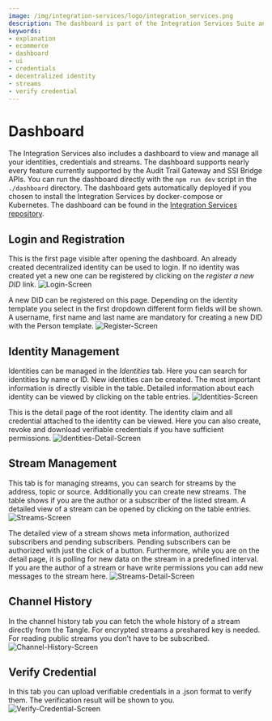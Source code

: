 ```yaml
---
image: /img/integration-services/logo/integration_services.png
description: The dashboard is part of the Integration Services Suite and enables management of identities and streams.  
keywords:
- explanation
- ecommerce
- dashboard
- ui
- credentials
- decentralized identity
- streams
- verify credential
---
```


# Dashboard

The Integration Services also includes a dashboard to view and manage all your identities, credentials and streams. The dashboard supports nearly every feature currently supported by the Audit Trail Gateway and SSI Bridge APIs. You can run the dashboard directly with the `npm run dev` script in the `./dashboard` directory. The dashboard gets automatically deployed if you chosen to install the Integration Services by docker-compose or Kubernetes. The dashboard can be found in the [Integration Services repository](https://github.com/iotaledger/integration-services/tree/master/dashboard).

## Login and Registration 

This is the first page visible after opening the dashboard. An already created decentralized identity can be used to login. If no identity was created yet a new one can be registered by clicking on the *register a new DID* link.
![Login-Screen](/img/integration-services/dashboard/login_hd.gif)

A new DID can be registered on this page. Depending on the identity template you select in the first dropdown different form fields will be shown. A username, first name and last name are mandatory for creating a new DID with the Person template.
![Register-Screen](/img/integration-services/dashboard/register_hd.gif)

## Identity Management

Identities can be managed in the *Identities* tab. Here you can search for identities by name or ID. New identities can be created. The most important information is directly visible in the table. Detailed information about each identity can be viewed by clicking on the table entries.
![Identities-Screen](/img/integration-services/dashboard/identities_hd.gif)

This is the detail page of the root identity. The identity claim and all credential attached to the identity can be viewed. Here you can also create, revoke and download verifiable credentials if you have sufficient permissions.
![Identities-Detail-Screen](/img/integration-services/dashboard/identity_detail_hd.gif)

## Stream Management
This tab is for managing streams, you can search for streams by the address, topic or source. Additionally you can create new streams. The table shows if you are the author or a subscriber of the listed stream. A detailed view of a stream can be opened by clicking on the table entries.
![Streams-Screen](/img/integration-services/dashboard/streams_hd.gif)

The detailed view of a stream shows meta information, authorized subscribers and pending subscribers. Pending subscribers can be authorized with just the click of a button. Furthermore, while you are on the detail page, it is polling for new data on the stream in a predefined interval. If you are the author of a stream or have write permissions you can add new messages to the stream here.
![Streams-Detail-Screen](/img/integration-services/dashboard/streams_detail_hd.gif)

## Channel History
In the channel history tab you can fetch the whole history of a stream directly from the Tangle. For encrypted streams a preshared key is needed. For reading public streams you don't have to be subscribed.
![Channel-History-Screen](/img/integration-services/dashboard/history_hd.gif)

## Verify Credential
In this tab you can upload verifiable credentials in a .json format to verify them. The verification result will be shown to you.
![Verify-Credential-Screen](/img/integration-services/dashboard/verify_hd.gif)
